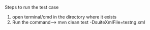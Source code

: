 Steps to run the test case
1) open terminal/cmd in the directory where it exists 
2) Run the command--> mvn clean test -DsuiteXmlFile=testng.xml